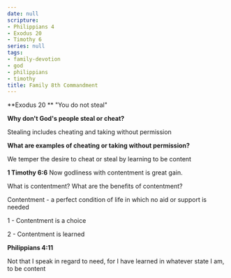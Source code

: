 ```yaml
---
date: null
scripture:
- Philippians 4
- Exodus 20
- Timothy 6
series: null
tags:
- family-devotion
- god
- philippians
- timothy
title: Family 8th Commandment
---
```



**Exodus 20 **
"You do not steal"

**Why don't God's people steal or cheat?**

Stealing includes cheating and taking without permission

**What are examples of cheating or taking without permission?**

We temper the desire to cheat or steal by learning to be content

**1 Timothy 6:6**
Now godliness with contentment is great gain.

What is contentment? What are the benefits of contentment?

Contentment - a perfect condition of life in which no aid or support is needed

1 - Contentment is a choice

2 - Contentment is learned

**Philippians 4:11**

Not that I speak in regard to need, for I have learned in whatever state I am, to be content